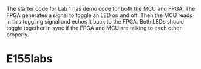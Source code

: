 The starter code for Lab 1 has demo code for both the MCU and FPGA. The FPGA generates a signal to toggle an LED on and off. Then the MCU reads in this toggling signal and echos it back to the FPGA. Both LEDs should toggle together in sync if the FPGA and MCU are talking to each other properly.
# E155labs
